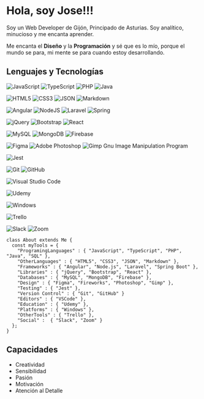 # Hola, soy Jose!!!

Soy un Web Developer de Gijón, Principado de Asturias. Soy analítico, minucioso y me encanta aprender.

Me encanta el **Diseño** y la **Programación** y sé que es lo mío, porque el mundo se para, mi mente se para cuando estoy desarrollando.

## Lenguajes y Tecnologías

![JavaScript](https://img.shields.io/badge/javascript-%23323330.svg?style=for-the-badge&logo=javascript&logoColor=%23F7DF1E)
![TypeScript](https://img.shields.io/badge/typescript-%23007ACC.svg?style=for-the-badge&logo=typescript&logoColor=white)
![PHP](https://img.shields.io/badge/php-%23777BB4.svg?style=for-the-badge&logo=php&logoColor=white)
![Java](https://img.shields.io/badge/java-%23ED8B00.svg?style=for-the-badge&logo=openjdk&logoColor=white)

![HTML5](https://img.shields.io/badge/html5-%23E34F26.svg?style=for-the-badge&logo=html5&logoColor=white)
![CSS3](https://img.shields.io/badge/css3-%231572B6.svg?style=for-the-badge&logo=css3&logoColor=white)
![JSON](https://camo.githubusercontent.com/7786728ecaff96d18374c3b3fa2e0288f0a829f48b7667a763692c7fea4d8a5e/68747470733a2f2f696d672e736869656c64732e696f2f62616467652f6a736f6e2d3545354335433f7374796c653d666c6174266c6f676f3d6a736f6e266c6f676f436f6c6f723d7768697465)
![Markdown](https://img.shields.io/badge/markdown-%23000000.svg?style=for-the-badge&logo=markdown&logoColor=white)

![Angular](https://img.shields.io/badge/angular-%23DD0031.svg?style=for-the-badge&logo=angular&logoColor=white)
![NodeJS](https://img.shields.io/badge/node.js-6DA55F?style=for-the-badge&logo=node.js&logoColor=white)
![Laravel](https://img.shields.io/badge/laravel-%23FF2D20.svg?style=for-the-badge&logo=laravel&logoColor=white)
![Spring](https://img.shields.io/badge/spring-%236DB33F.svg?style=for-the-badge&logo=spring&logoColor=white)

![jQuery](https://img.shields.io/badge/jquery-%230769AD.svg?style=for-the-badge&logo=jquery&logoColor=white)
![Bootstrap](https://img.shields.io/badge/bootstrap-%23563D7C.svg?style=for-the-badge&logo=bootstrap&logoColor=white)
![React](https://img.shields.io/badge/react-%2320232a.svg?style=for-the-badge&logo=react&logoColor=%2361DAFB)

![MySQL](https://img.shields.io/badge/mysql-%2300f.svg?style=for-the-badge&logo=mysql&logoColor=white)
![MongoDB](https://img.shields.io/badge/MongoDB-%234ea94b.svg?style=for-the-badge&logo=mongodb&logoColor=white)
![Firebase](https://img.shields.io/badge/firebase-%23039BE5.svg?style=for-the-badge&logo=firebase)

![Figma](https://img.shields.io/badge/figma-%23F24E1E.svg?style=for-the-badge&logo=figma&logoColor=white)
![Adobe Photoshop](https://img.shields.io/badge/adobe%20photoshop-%2331A8FF.svg?style=for-the-badge&logo=adobe%20photoshop&logoColor=white)
![Gimp Gnu Image Manipulation Program](https://img.shields.io/badge/Gimp-657D8B?style=for-the-badge&logo=gimp&logoColor=FFFFFF)

![Jest](https://img.shields.io/badge/-jest-%23C21325?style=for-the-badge&logo=jest&logoColor=white)

![Git](https://img.shields.io/badge/git-%23F05033.svg?style=for-the-badge&logo=git&logoColor=white)
![GitHub](https://img.shields.io/badge/github-%23121011.svg?style=for-the-badge&logo=github&logoColor=white)

![Visual Studio Code](https://img.shields.io/badge/Visual%20Studio%20Code-0078d7.svg?style=for-the-badge&logo=visual-studio-code&logoColor=white)

![Udemy](https://img.shields.io/badge/Udemy-A435F0?style=for-the-badge&logo=Udemy&logoColor=white)

![Windows](https://img.shields.io/badge/Windows-0078D6?style=for-the-badge&logo=windows&logoColor=white)

![Trello](https://img.shields.io/badge/Trello-%23026AA7.svg?style=for-the-badge&logo=Trello&logoColor=white)

![Slack](https://img.shields.io/badge/Slack-4A154B?style=for-the-badge&logo=slack&logoColor=white)
![Zoom](https://img.shields.io/badge/Zoom-2D8CFF?style=for-the-badge&logo=zoom&logoColor=white)

~~~
class About extends Me { 
  const myTools = {  
    "ProgramingLanguages" : { "JavaScript", "TypeScript", "PHP", "Java", "SQL" },
    "OtherLanguages" : { "HTML5", "CSS3", "JSON", "Markdown" },
    "Frameworks" : { "Angular", "Node.js", "Laravel", "Spring Boot" },
    "Libraries" : { "jQuery", "Bootstrap", "React" },
    "Databases" : { "MySQL", "MongoDB", "Firebase" },
    "Design" : { "Figma", "Fireworks", "Photoshop", "Gimp" },
    "Testing" : { "Jest" },
    "Version Control" : { "Git", "GitHub" }
    "Editors" : { "VSCode" },
    "Education" : { "Udemy" },
    "Platforms" : { "Windows" },
    "OtherTools" : { "Trello" },
    "Social" :  { "Slack", "Zoom" }
  };
}
~~~

## Capacidades

* Creatividad
* Sensibilidad
* Pasión
* Motivación
* Atención al Detalle
